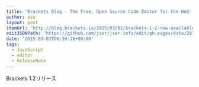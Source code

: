 ```yaml
---
title: 'Brackets Blog - The Free, Open Source Code Editor for the Web'
author: azu
layout: post
itemUrl: 'http://blog.brackets.io/2015/03/02/brackets-1-2-now-available/'
editJSONPath: 'https://github.com/jser/jser.info/edit/gh-pages/data/2015/03/index.json'
date: '2015-03-03T06:30:18+00:00'
tags:
  - JavaScript
  - editor
  - ReleaseNote
---
```

Brackets 1.2リリース
